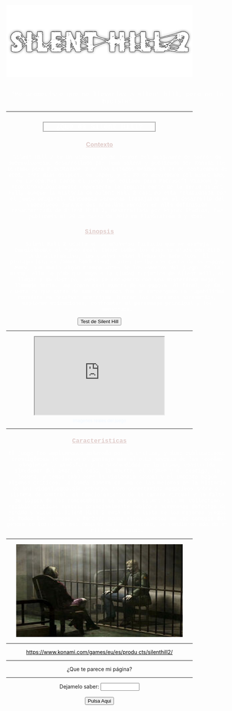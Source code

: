 <!DOCTYPE html>
<html>
<head>
<title>Silent Hill 2</title>
</head>
<script>
  function gracias() {alert("Gracias, lo tendre en cuenta")};
  function test() { 
        var p1 = prompt("Pregunta 1-¿De que pais es el videojuego Silent Hill 2?:");
        const a1 = ["japon","Japon","Japón","japón"]
        if (a1.includes(p1))
        {alert("¡Correcto!")}
        else
        {alert("¡Incorrecto!");}

       
        var p2 = prompt("Pregunta 2-¿Que compañia publico Silent Hill 2?:")
        const a2 = ["konami","Konami","KONAMI"]
        if (a2.includes(p2))
        {alert("¡Correcto!");}
        else
        {alert("¡Incorrecto!");}
        
        var p3 = prompt("Pregunta 3-¿En que año salio Silent Hill 2 en Euopa?:")
        const a3 = ["2001","dosmil uno","dos mil uno"]
        if (a3.includes(p3))
        {alert("¡Correcto!");}
        else
        {alert("¡Incorrecto!");}
       
        var p4 = (prompt("Pregunta 4-¿Cual es el apellido del protagonista de Silent Hill 2?"))
        const a4 = ["sunderland","Sunderland"]
        if (a4.includes(p4))
        {alert("¡Correcto!");}
        else 
        {alert("¡Incorrecto!");}
        
        var p5 = (prompt("Pregunta 5-¿Como se llama la esposa del protagonista de Silent Hill 2?:"))
        const a5 = ["mary","Mary"]
        if (a5.includes(p5))
        {alert("¡Correcto!");}
        else
        {alert("¡Incorrecto!");}
        
        var puntuacion = 0

        if (a1.includes(p1))
        {var suma1 = puntuacion + 1}
        else
        {var suma1 = puntuacion + 0}

        if (a2.includes(p2)) 
        {var suma2 = suma1 + 1}
        else
        {var suma2 = suma1 + 0}

        if (a3.includes(p3)) 
        {var suma3 = suma2 + 1}
        else
        {var suma3 = suma2 + 0}

        if (a4.includes(p4)) 
        {var suma4 = suma3+ 1}
        else 
        {var suma4 = suma3 + 0}

        if (a5.includes(p5)) 
        {var suma5 = suma4 + 1}
        else
        {var suma5 = suma4 + 0}

        alert("Tu puntuacion es :"+suma5)
;
}
</script>

<body>
  <script>
    window.onload = function() {
  alert("Bienvenido a mi página")
};
  </script>
<style> body {
  background-image: url(images/6004798.jpg);
  background-size: cover;
  background-repeat:no-repeat;
  background-position: center center;
  }
  </style>
<center> 
<style>
  p{width: 600px;}
  .zoom:hover{transform: scale(1.5);}
  .zoom{transition: transform .5s;}
</style>
<br>
<br>

<img class="zoom" width=700px src="images/logo-silent-hill-2.png">

<br>
<br>
<style>
.groove {border-style: groove; border-color:white; width:300px;} 
</style> 
<p  style="font-family:courier;color:rgb(255, 255, 255);font-size:120%">"Me prometiste que me llevarias 
 a silent hill, pero no lo hiciste"</p>
<hr>
<center>
<h2 class=groove style=font-family:courier;color:white;font-size:140%>¿Qué es Silent Hill?</h2>
<ins style=color:#e0ccca;><h3 sty
  e=color:#e0ccca;font-family:courier;>Contexto</h3></ins>
<p style=font-family:courier;color:white;text-align:center;>Silent Hill 2 es un videojuego
  de terror del subgénero de horror de supervivencia, desarrollado por Team Silent y 
  publicado por Konami.Fue lanzado para PlayStation 2 en los Estados Unidos el 24 de 
  septiembre de 2001, tres días después, en Japón, y el 23 de noviembre del mismo año, 
  en Europa.Más tarde el juego fue editado para Microsoft Windows y Xbox.Cronológicamente 
  representa la segunda parte de la serie Silent Hill, aunque la historia de Silent Hill 2 
  casi no está relacionada con el juego original. Cincuenta personas trabajaron en el 
  desarrollo del videojuego durante dos años.Una versión en alta definición remasterizada 
  de Silent Hill 2, desarrollada por Hijinx Studios, fue publicada el 20 de marzo de 2012 
  en PlayStation 3 y Xbox.</p>
<ins style=color:#e0ccca;><h3 style=color:#e0ccca;font-family:courier;>Sinopsis</h3></ins>
<p style=color:white;font-family:courier;>Silent Hill 2 ocurre en un universo ficticio 
  que se asemeja parcialmente al mundo real, donde todos los días se cruza con otro mundo 
  alternativo, los cuales están llenos de monstruos. El protagonista es James Sunderland, 
  quien recibe una carta de su esposa Mary, que murió algún tiempo antes de los eventos 
  del juego. En la misma, ella le pide que vaya a la ciudad turística de Silent Hill. 
  Al llegar a su destino, James se encuentra con una misteriosa mujer llamada María, 
  una copia casi exacta de su esposa. Al final, se da cuenta de que parte de sus recuerdos 
  fue un autoengaño.La jugabilidad consiste en resolver acertijos, buscar los elementos 
  necesarios, explorar ubicaciones, confrontar al personaje principal y los monstruos.</p>
 <center> 
  <input type="button" value="Test de Silent Hill" name="boton1" onclick="test();"/>
 </center> 

<hr>
<iframe  class= zoom controls width="350" height="210"  
 source src="https://www.youtube.com/embed/tBuaZC3_P_8">
</iframe>
<sub><a="https://www.youtube.com/watch?v=tBuaZC3_P_8" style=color:aliceblue;><center>Imagenes reales del juego</center></a></sub>
<hr>
<ins style=color:#e0ccca;><h3 style=color:#e0ccca;font-family:courier;>Caracteristicas</h3></ins>
<p style=font-family:courier;color:white;>El juego fue ampliamente aclamado por la crítica,
  y diez publicaciones prestigiosas le dieron el puntaje más alto.La mayoría de las 
  reseñas elogiaron la atmósfera y la profundidad de la trama, construida alrededor del 
  amor, el odio, la muerte, el crimen y el castigo, la locura, y temas tabú como la 
  violencia sexual y el incesto.Según algunos críticos, la banda sonora es una de las 
  mejores en la historia de los videojuegos.Sin embargo, tuvo comentarios negativos sobre 
  el sistema de control, el funcionamiento de la cámara virtual y la falta de lógica de 
  los rompecabezas.La versión Silent Hill HD Collection recibió críticas mixtas, 
  principalmente debido a numerosos defectos de sonido y visuales.Silent Hill 2 está en 
  la lista de los mejores juegos de todos los tiempos, y también ocupa altos puestos en 
  los conteos del género de terror.Un mes después del lanzamiento, se vendieron más de 
  un millón de copias.</p>
</center>
<hr>
<img src="images/LabyrinthMaria.jpg" style="width:450px; height:250px;">
<hr>
<a style=color:rgb(0,0,0); href="url">https://www.konami.com/games/eu/es/produ
cts/silenthill2/</a>
<audio hidden controls autoplay preload loop>
 <source src="music/Myuu - Promise _Reprise_ (Silent Hill 2 Cover) [ No Copyright Music ].mp3" type="audio/mp3">
</audio>
<hr>
¿Que te parece mi página? 
<hr>
Dejamelo saber:
<input type="text" size="10" name="cuadro1" value=""><br /><br />
<input type="button" value="Pulsa Aqui" name="escribirTexto" onclick="gracias" />
</body>
</html>
